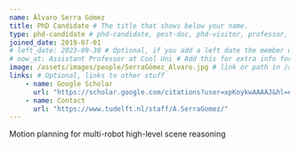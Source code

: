 ```yaml
---
name: Álvaro Serra Gómez
title: PhD Candidate # The title that shows below your name.
type: phd-candidate # phd-candidate, post-doc, phd-visitor, professor, engineer. These are used for filtering and grouping people.
joined_date: 2019-07-01
# left_date: 2023-09-30 # Optional, if you add a left date the member will be moved to the past members section
# now_at: Assistant Professor at Cool Uni # Add this for extra info for past members
image: /assets/images/people/SerraGómez_Alvaro.jpg # link or path in /assets/...
links: # Optional, links to other stuff
    - name: Google Scholar
      url: "https://scholar.google.com/citations?user=xpKoykwAAAAJ&hl=en"
    - name: Contact
      url: "https://www.tudelft.nl/staff/A.SerraGomez/"
---
```


<!-- Here add your interests or small paragraph. Keep it brief -->
Motion planning for multi-robot high-level scene reasoning